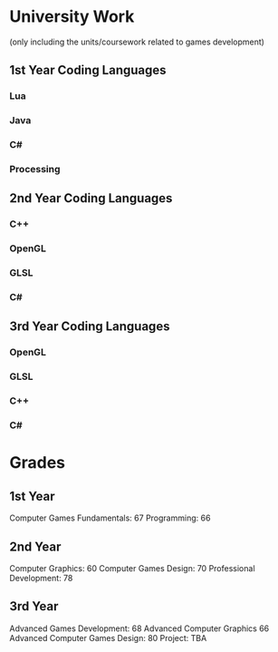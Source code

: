 # University Work

(only including the units/coursework related to games development)

## 1st Year Coding Languages

### Lua
### Java
### C#
### Processing

## 2nd Year Coding Languages

### C++
### OpenGL
### GLSL
### C#

## 3rd Year Coding Languages
### OpenGL 
### GLSL
### C++
### C#

# Grades

## 1st Year

Computer Games Fundamentals: 67
Programming: 66

## 2nd Year
Computer Graphics: 60
Computer Games Design: 70
Professional Development: 78

## 3rd Year
Advanced Games Development: 68
Advanced Computer Graphics 66
Advanced Computer Games Design: 80
Project: TBA